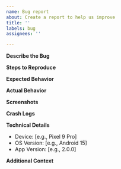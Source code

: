 ```yaml
---
name: Bug report
about: Create a report to help us improve
title: ''
labels: bug
assignees: ''

---
```


<!-- Please fill in the bug details below each section, replacing placeholder text. Provide as much detail as possible to help us understand and resolve the issue. If a section is not applicable, you can write "N/A" or remove it. -->


**Describe the Bug**
<!-- Provide a clear and concise description of the problem. Include relevant details such as what you were trying to achieve, and any conditions under which the bug occurs (e.g., specific settings, environment). -->

**Steps to Reproduce**
<!-- Provide a detailed, step-by-step guide to reproduce the issue. For example:
1. Go to '...'
2. Click on '...'
3. Scroll down to '...'
4. Observe the error. -->

**Expected Behavior**
<!-- Clearly explain what you expected to happen. -->

**Actual Behavior**
<!-- Explain what actually happens. Include details such as error messages, UI issues, or unexpected behavior. -->

**Screenshots**
<!-- Add screenshots or screen recordings to help explain the problem, if applicable. -->

**Crash Logs**
<!-- If the app crashed, please attach the crash log or stack trace. -->

**Technical Details**
<!-- Provide the following technical information to help us diagnose the problem. -->
- Device: [e.g., Pixel 9 Pro]
- OS Version: [e.g., Android 15]
- App Version: [e.g., 2.0.0]

**Additional Context**
<!-- Add any additional information that might help us understand or resolve the issue. -->
